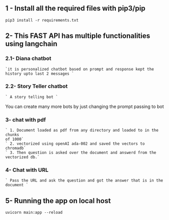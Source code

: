 ## 1 - Install all the required files with pip3/pip 
`pip3 install -r requirements.txt`

## 2- This FAST API has multiple functionalities using langchain

###  2.1- Diana chatbot 
    `it is personalized chatbot based on prompt and response kept the history upto last 2 messages `
### 2.2-  Story Teller chatbot
    ` A story telling bot `

You can create many more bots by just changing the prompt passing to bot

### 3- chat with pdf 
    ` 1. Document loaded as pdf from any directory and loaded to in the chunks
    of 1000`
    ` 2. vectorized using openAI ada-002 and saved the vectors to chromadb`
    ` 3. Then question is asked over the document and answerd from the vectorized db.`
### 4- Chat with URL 
    ` Pass the URL and ask the question and got the answer that is in the document ` 
## 5- Running the app on local host 
`uvicorn main:app --reload` 

